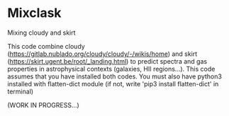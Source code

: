 # Mixclask
Mixing cloudy and skirt

This code combine cloudy (https://gitlab.nublado.org/cloudy/cloudy/-/wikis/home) and skirt (https://skirt.ugent.be/root/_landing.html) to predict spectra and gas properties in astrophysical contexts (galaxies, HII regions...). This code assumes that you have installed both codes.
You must also have python3 installed with flatten-dict module (if not, write 'pip3 install flatten-dict' in terminal)


(WORK IN PROGRESS...)

